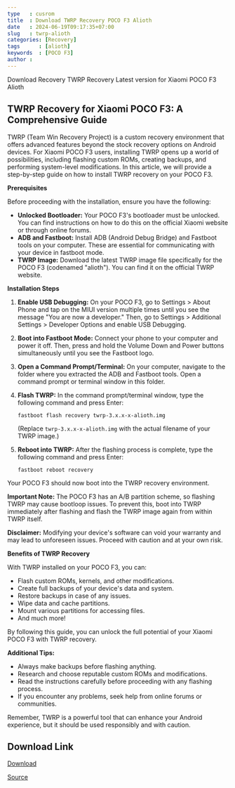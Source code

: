 ```yaml
---
type   : cusrom
title  : Download TWRP Recovery POCO F3 Alioth
date   : 2024-06-19T09:17:35+07:00
slug   : twrp-alioth
categories: [Recovery]
tags      : [alioth]
keywords  : [POCO F3]
author : 
---
```


Download Recovery TWRP Recovery Latest version for Xiaomi POCO F3 Alioth

## TWRP Recovery for Xiaomi POCO F3: A Comprehensive Guide

TWRP (Team Win Recovery Project) is a custom recovery environment that offers advanced features beyond the stock recovery options on Android devices. For Xiaomi POCO F3 users, installing TWRP opens up a world of possibilities, including flashing custom ROMs, creating backups, and performing system-level modifications. In this article, we will provide a step-by-step guide on how to install TWRP recovery on your POCO F3.

**Prerequisites**

Before proceeding with the installation, ensure you have the following:

* **Unlocked Bootloader:** Your POCO F3's bootloader must be unlocked. You can find instructions on how to do this on the official Xiaomi website or through online forums.
* **ADB and Fastboot:** Install ADB (Android Debug Bridge) and Fastboot tools on your computer. These are essential for communicating with your device in fastboot mode.
* **TWRP Image:** Download the latest TWRP image file specifically for the POCO F3 (codenamed "alioth"). You can find it on the official TWRP website.

**Installation Steps**

1. **Enable USB Debugging:** On your POCO F3, go to Settings > About Phone and tap on the MIUI version multiple times until you see the message "You are now a developer." Then, go to Settings > Additional Settings > Developer Options and enable USB Debugging.
2. **Boot into Fastboot Mode:** Connect your phone to your computer and power it off. Then, press and hold the Volume Down and Power buttons simultaneously until you see the Fastboot logo.
3. **Open a Command Prompt/Terminal:** On your computer, navigate to the folder where you extracted the ADB and Fastboot tools. Open a command prompt or terminal window in this folder.
4. **Flash TWRP:** In the command prompt/terminal window, type the following command and press Enter:

   ```
   fastboot flash recovery twrp-3.x.x-x-alioth.img 
   ```

   (Replace `twrp-3.x.x-x-alioth.img` with the actual filename of your TWRP image.)

5. **Reboot into TWRP:** After the flashing process is complete, type the following command and press Enter:

   ```
   fastboot reboot recovery
   ```

Your POCO F3 should now boot into the TWRP recovery environment.

**Important Note:** The POCO F3 has an A/B partition scheme, so flashing TWRP may cause bootloop issues. To prevent this, boot into TWRP immediately after flashing and flash the TWRP image again from within TWRP itself.

**Disclaimer:** Modifying your device's software can void your warranty and may lead to unforeseen issues. Proceed with caution and at your own risk.

**Benefits of TWRP Recovery**

With TWRP installed on your POCO F3, you can:

* Flash custom ROMs, kernels, and other modifications.
* Create full backups of your device's data and system.
* Restore backups in case of any issues.
* Wipe data and cache partitions.
* Mount various partitions for accessing files.
* And much more!

By following this guide, you can unlock the full potential of your Xiaomi POCO F3 with TWRP recovery.

**Additional Tips:**

* Always make backups before flashing anything.
* Research and choose reputable custom ROMs and modifications.
* Read the instructions carefully before proceeding with any flashing process.
* If you encounter any problems, seek help from online forums or communities.

Remember, TWRP is a powerful tool that can enhance your Android experience, but it should be used responsibly and with caution.

## Download Link
[Download](https://dl.twrp.me/alioth)

[Source](https://twrp.me/xiaomi/xiaomi_redmik40_pocof3_mi11x.html)

